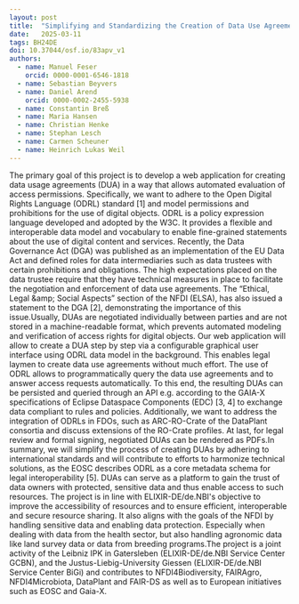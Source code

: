 ```yaml
---
layout: post
title:  "Simplifying and Standardizing the Creation of Data Use Agreements for Life Sciences and Beyond - BH Germany2024"
date:   2025-03-11
tags: BH24DE
doi: 10.37044/osf.io/83apv_v1
authors:
  - name: Manuel Feser
    orcid: 0000-0001-6546-1818
  - name: Sebastian Beyvers
  - name: Daniel Arend
    orcid: 0000-0002-2455-5938
  - name: Constantin Breß
  - name: Maria Hansen
  - name: Christian Henke
  - name: Stephan Lesch
  - name: Carmen Scheuner
  - name: Heinrich Lukas Weil
---
```


The primary goal of this project is to develop a web application for creating data usage agreements (DUA) in a way that allows automated evaluation of access permissions. Specifically, we want to adhere to the Open Digital Rights Language (ODRL) standard [1] and model permissions and prohibitions for the use of digital objects. ODRL is a policy expression language developed and adopted by the W3C. It provides a flexible and interoperable data model and vocabulary to enable fine-grained statements about the use of digital content and services. Recently, the Data Governance Act (DGA) was published as an implementation of the EU Data Act and defined roles for data intermediaries such as data trustees with certain prohibitions and obligations. The high expectations placed on the data trustee require that they have technical measures in place to facilitate the negotiation and enforcement of data use agreements. The “Ethical, Legal &amp;amp; Social Aspects” section of the NFDI (ELSA), has also issued a statement to the DGA [2], demonstrating the importance of this issue.Usually, DUAs are negotiated individually between parties and are not stored in a machine-readable format, which prevents automated modeling and verification of access rights for digital objects. Our web application will allow to create a DUA step by step via a configurable graphical user interface using ODRL data model in the background. This enables legal laymen to create data use agreements without much effort. The use of ODRL allows to programmatically query the data use agreements and to answer access requests automatically. To this end, the resulting DUAs can be persisted and queried through an API e.g. according to the GAIA-X specifications of Eclipse Dataspace Components (EDC) [3, 4] to exchange data compliant to rules and policies. Additionally, we want to address the integration of ODRLs in FDOs, such as ARC-RO-Crate of the DataPlant consortia and discuss extensions of the RO-Crate profiles. At last, for legal review and formal signing, negotiated DUAs can be rendered as PDFs.In summary, we will simplify the process of creating DUAs by adhering to international standards and will contribute to efforts to harmonize technical solutions, as the EOSC describes ODRL as a core metadata schema for legal interoperability [5]. DUAs can serve as a platform to gain the trust of data owners with protected, sensitive data and thus enable access to such resources. The project is in line with ELIXIR-DE/de.NBI's objective to improve the accessibility of resources and to ensure efficient, interoperable and secure resource sharing. It also aligns with the goals of the NFDI by handling sensitive data and enabling data protection. Especially when dealing with data from the health sector, but also handling agronomic data like land survey data or data from breeding programs.The project is a joint activity of the Leibniz IPK in Gatersleben (ELIXIR-DE/de.NBI Service Center GCBN), and the Justus-Liebig-University Giessen (ELIXIR-DE/de.NBI Service Center BiGi) and contributes to NFDI4Biodiversity, FAIRAgro, NFDI4Microbiota, DataPlant and FAIR-DS as well as to European initiatives such as EOSC and Gaia-X.

